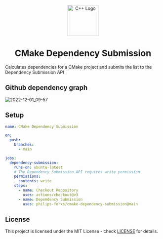 <div align="center">
<img src="https://user-images.githubusercontent.com/17342434/204997817-e8f9273d-d3d9-4869-9d9a-94d0889acf3d.png" alt="C++ Logo" width="100"/>
</div>

<h1 align="center">
CMake Dependency Submission
</h1>

Calculates dependencies for a CMake project and submits the list to the Dependency Submission API

## Github dependency graph
![2022-12-01_09-57](https://user-images.githubusercontent.com/17342434/204997995-1955d053-87f4-464f-8e02-e36fa807d0b1.png)

## Setup

```yml
name: CMake Dependency Submission

on:
  push:
    branches:
      - main

jobs:
  dependency-submission:
    runs-on: ubuntu-latest
    # The Dependency Submission API requires write permission
    permissions:
      contents: write
    steps:
      - name: Checkout Repository
        uses: actions/checkout@v3
      - name: Dependency Submission
        uses: philips-forks/cmake-dependency-submission@main
```

## License
This project is licensed under the MIT License - check [LICENSE](LICENSE) for details.
